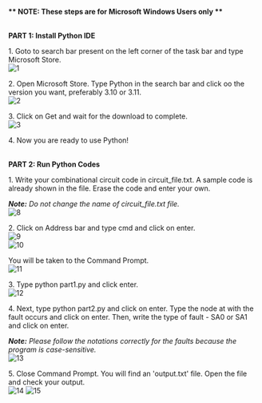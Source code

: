 ﻿**\*\* NOTE: These steps are for Microsoft Windows Users only \*\***

<br />**PART 1: Install Python IDE** 

1\. Goto to search bar present on the left corner of the task bar and type Microsoft Store.
<br />![1](https://github.com/sree-lekha-7/GGH_2023/assets/138370659/0419b8aa-b034-4b31-8645-2579a9377ae2)

2\. Open Microsoft Store. Type Python in the search bar and click oo the version you want, preferably 3.10 or 3.11.
<br />![2](https://github.com/sree-lekha-7/GGH_2023/assets/138370659/a4505bd9-39bf-45fa-862b-fc9779ae7fe3)

3\. Click on Get and wait for the download to complete.
<br />![3](https://github.com/sree-lekha-7/GGH_2023/assets/138370659/5ad3c17c-68d0-4158-9499-af3742195305)

4\. Now you are ready to use Python!

<br />**PART 2: Run Python Codes**

1\. Write your combinational circuit code in circuit\_file.txt. A sample code is already shown in the file. Erase the code and enter your own.

***Note:** Do not change the name of circuit\_file.txt file.*
<br />![8](https://github.com/sree-lekha-7/GGH_2023/assets/138370659/c8a7ef8c-c628-44e4-85aa-3b883709da19)

2\. Click on Address bar and type cmd and click on enter.
<br />![9](https://github.com/sree-lekha-7/GGH_2023/assets/138370659/6fad9ba5-cc64-4ddd-acdd-7339006a6f83)
<br />![10](https://github.com/sree-lekha-7/GGH_2023/assets/138370659/9051f728-3ef0-4908-9dcc-72d66a1f7ed2)

You will be taken to the Command Prompt.
<br />![11](https://github.com/sree-lekha-7/GGH_2023/assets/138370659/c1cb2d02-783f-4cca-b016-8c059814522d)

3\. Type python part1.py and click enter.
<br />![12](https://github.com/sree-lekha-7/GGH_2023/assets/138370659/3e442b17-5ae8-4aea-918a-ff38ee894edb)

4\. Next, type python part2.py and click on enter. Type the node at with the fault occurs and click on enter. Then, write the type of fault - SA0 or SA1 and click on enter.

***Note:** Please follow the notations correctly for the faults because the program is case-sensitive.*
<br />![13](https://github.com/sree-lekha-7/GGH_2023/assets/138370659/31ef2fe6-1279-4caf-9fc9-c455051d2271)

5\. Close Command Prompt. You will find an 'output.txt' file. Open the file and check your output.
<br />![14](https://github.com/sree-lekha-7/GGH_2023/assets/138370659/b89a99e4-1991-42c3-9166-4331920e15cb)
![15](https://github.com/sree-lekha-7/GGH_2023/assets/138370659/5569eed7-ac5e-48ad-8109-afd91ca8e2d9)

